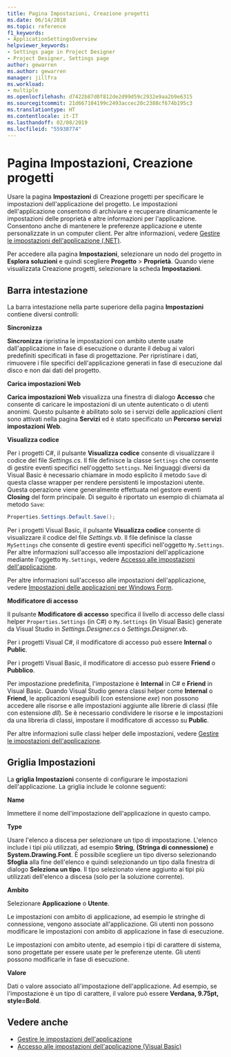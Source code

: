 ```yaml
---
title: Pagina Impostazioni, Creazione progetti
ms.date: 06/14/2018
ms.topic: reference
f1_keywords:
- ApplicationSettingsOverview
helpviewer_keywords:
- Settings page in Project Designer
- Project Designer, Settings page
author: gewarren
ms.author: gewarren
manager: jillfra
ms.workload:
- multiple
ms.openlocfilehash: d7422b87d0f812de2d99d59c2932e9aa2b9e6315
ms.sourcegitcommit: 21d667104199c2493accec20c2388cf674b195c3
ms.translationtype: HT
ms.contentlocale: it-IT
ms.lasthandoff: 02/08/2019
ms.locfileid: "55938774"
---
```

# <a name="settings-page-project-designer"></a>Pagina Impostazioni, Creazione progetti

Usare la pagina **Impostazioni** di Creazione progetti per specificare le impostazioni dell'applicazione del progetto. Le impostazioni dell'applicazione consentono di archiviare e recuperare dinamicamente le impostazioni delle proprietà e altre informazioni per l'applicazione. Consentono anche di mantenere le preferenze applicazione e utente personalizzate in un computer client. Per altre informazioni, vedere [Gestire le impostazioni dell'applicazione (.NET)](../managing-application-settings-dotnet.md).

Per accedere alla pagina **Impostazioni**, selezionare un nodo del progetto in **Esplora soluzioni** e quindi scegliere **Progetto** > **Proprietà**. Quando viene visualizzata Creazione progetti, selezionare la scheda **Impostazioni**.

## <a name="header-bar"></a>Barra intestazione

La barra intestazione nella parte superiore della pagina **Impostazioni** contiene diversi controlli:

**Sincronizza**

**Sincronizza** ripristina le impostazioni con ambito utente usate dall'applicazione in fase di esecuzione o durante il debug ai valori predefiniti specificati in fase di progettazione. Per ripristinare i dati, rimuovere i file specifici dell'applicazione generati in fase di esecuzione dal disco e non dai dati del progetto.

**Carica impostazioni Web**

**Carica impostazioni Web** visualizza una finestra di dialogo **Accesso** che consente di caricare le impostazioni di un utente autenticato o di utenti anonimi. Questo pulsante è abilitato solo se i servizi delle applicazioni client sono attivati nella pagina **Servizi** ed è stato specificato un **Percorso servizi impostazioni Web**.

**Visualizza codice**

Per i progetti C#, il pulsante **Visualizza codice** consente di visualizzare il codice del file *Settings.cs*. Il file definisce la classe `Settings` che consente di gestire eventi specifici nell'oggetto `Settings`. Nei linguaggi diversi da Visual Basic è necessario chiamare in modo esplicito il metodo `Save` di questa classe wrapper per rendere persistenti le impostazioni utente. Questa operazione viene generalmente effettuata nel gestore eventi **Closing** del form principale. Di seguito è riportato un esempio di chiamata al metodo `Save`:

```csharp
Properties.Settings.Default.Save();
```

Per i progetti Visual Basic, il pulsante **Visualizza codice** consente di visualizzare il codice del file *Settings.vb*. Il file definisce la classe `MySettings` che consente di gestire eventi specifici nell'oggetto `My.Settings`. Per altre informazioni sull'accesso alle impostazioni dell'applicazione mediante l'oggetto `My.Settings`, vedere [Accesso alle impostazioni dell'applicazione](/dotnet/visual-basic/developing-apps/programming/app-settings/accessing-application-settings).

Per altre informazioni sull'accesso alle impostazioni dell'applicazione, vedere [Impostazioni delle applicazioni per Windows Form](/dotnet/framework/winforms/advanced/application-settings-for-windows-forms).

**Modificatore di accesso**

Il pulsante **Modificatore di accesso** specifica il livello di accesso delle classi helper `Properties.Settings` (in C#) o `My.Settings` (in Visual Basic) generate da Visual Studio in *Settings.Designer.cs* o *Settings.Designer.vb*.

Per i progetti Visual C#, il modificatore di accesso può essere **Internal** o **Public**.

Per i progetti Visual Basic, il modificatore di accesso può essere **Friend** o **Pubblico**.

Per impostazione predefinita, l'impostazione è **Internal** in C# e **Friend** in Visual Basic. Quando Visual Studio genera classi helper come **Internal** o **Friend**, le applicazioni eseguibili (con estensione *exe*) non possono accedere alle risorse e alle impostazioni aggiunte alle librerie di classi (file con estensione *dll*). Se è necessario condividere le risorse e le impostazioni da una libreria di classi, impostare il modificatore di accesso su **Public**.

Per altre informazioni sulle classi helper delle impostazioni, vedere [Gestire le impostazioni dell'applicazione](../managing-application-settings-dotnet.md).

## <a name="settings-grid"></a>Griglia Impostazioni

La **griglia Impostazioni** consente di configurare le impostazioni dell'applicazione. La griglia include le colonne seguenti:

**Name**

Immettere il nome dell'impostazione dell'applicazione in questo campo.

**Type**

Usare l'elenco a discesa per selezionare un tipo di impostazione. L'elenco include i tipi più utilizzati, ad esempio **String**, **(Stringa di connessione)** e **System.Drawing.Font**. È possibile scegliere un tipo diverso selezionando **Sfoglia** alla fine dell'elenco e quindi selezionando un tipo dalla finestra di dialogo **Seleziona un tipo**. Il tipo selezionato viene aggiunto ai tipi più utilizzati dell'elenco a discesa (solo per la soluzione corrente).

**Ambito**

Selezionare **Applicazione** o **Utente**.

Le impostazioni con ambito di applicazione, ad esempio le stringhe di connessione, vengono associate all'applicazione. Gli utenti non possono modificare le impostazioni con ambito di applicazione in fase di esecuzione.

Le impostazioni con ambito utente, ad esempio i tipi di carattere di sistema, sono progettate per essere usate per le preferenze utente. Gli utenti possono modificarle in fase di esecuzione.

**Valore**

Dati o valore associato all'impostazione dell'applicazione. Ad esempio, se l'impostazione è un tipo di carattere, il valore può essere **Verdana, 9.75pt, style=Bold**.

## <a name="see-also"></a>Vedere anche

- [Gestire le impostazioni dell'applicazione](../managing-application-settings-dotnet.md)
- [Accesso alle impostazioni dell'applicazione (Visual Basic)](/dotnet/visual-basic/developing-apps/programming/app-settings/accessing-application-settings)